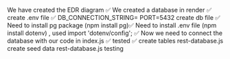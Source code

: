 We have created the EDR diagram ✅
We created a database in render ✅
create .env file ✅
    DB_CONNECTION_STRING=
    PORT=5432 
create db file ✅
Need to install pg package  (npm install pg)✅
Need to install .env file (npm install dotenv) , used import 'dotenv/config'; ✅
Now we need to connect the database with our code in index.js ✅
tested ✅
create tables rest-database.js 
create seed data rest-database.js 
testing 